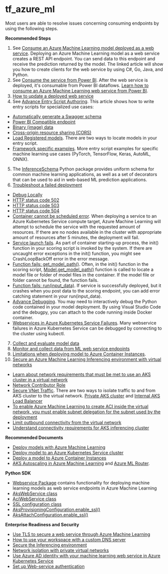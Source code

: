 # tf_azure_ml

Most users are able to resolve issues concerning consuming endpoints by using the following steps.

**Recommended Steps**

1. See [Consume an Azure Machine Learning model deployed as a web service](https://docs.microsoft.com/azure/machine-learning/how-to-consume-web-service?WT.mc_id=Portal-Microsoft_Azure_Support). Deploying an Azure Machine Learning model as a web service creates a REST API endpoint. You can send data to this endpoint and receive the prediction returned by the model. The linked article will show you how to create clients for the web service by using C#, Go, Java, and Python.
2. See [Consume the service from Power BI](https://docs.microsoft.com/azure/machine-learning/how-to-consume-web-service?tabs=python&amp;WT.mc_id=Portal-Microsoft_Azure_Support#consume-the-service-from-power-bi). After the web service is deployed, it&#39;s consumable from Power BI dataflows. [Learn how to consume an Azure Machine Learning web service from Power BI](https://docs.microsoft.com/power-bi/transform-model/dataflows/dataflows-machine-learning-integration?WT.mc_id=Portal-Microsoft_Azure_Support).
3. [How to update a deployed web service](https://docs.microsoft.com/azure/machine-learning/how-to-deploy-update-web-service?WT.mc_id=Portal-Microsoft_Azure_Support)
4. See [Advance Entry Script Authoring](https://docs.microsoft.com/azure/machine-learning/how-to-deploy-advanced-entry-script?WT.mc_id=Portal-Microsoft_Azure_Support). This article shows how to write entry scripts for specialized use cases:
  - [Automatically generate a Swagger schema](https://docs.microsoft.com/azure/machine-learning/how-to-deploy-advanced-entry-script?WT.mc_id=Portal-Microsoft_Azure_Support#automatically-generate-a-swagger-schema)
  - [Power BI Compatible endpoint](https://docs.microsoft.com/azure/machine-learning/how-to-deploy-advanced-entry-script?WT.mc_id=Portal-Microsoft_Azure_Support#power-bi-compatible-endpoint)
  - [Binary (image) data](https://docs.microsoft.com/azure/machine-learning/how-to-deploy-advanced-entry-script?WT.mc_id=Portal-Microsoft_Azure_Support#binary-data)
  - [Cross-origin resource sharing (CORS)](https://docs.microsoft.com/azure/machine-learning/how-to-deploy-advanced-entry-script?WT.mc_id=Portal-Microsoft_Azure_Support#cross-origin-resource-sharing-cors)
  - [Load Registered models](https://docs.microsoft.com/azure/machine-learning/how-to-deploy-advanced-entry-script?WT.mc_id=Portal-Microsoft_Azure_Support#load-registered-models). There are two ways to locate models in your entry script.
  - [Framework specific examples](https://docs.microsoft.com/azure/machine-learning/how-to-deploy-advanced-entry-script?WT.mc_id=Portal-Microsoft_Azure_Support#framework-specific-examples). More entry script examples for specific machine learning use cases (PyTorch, TensorFlow, Keras, AutoML, ONNX).
5. The [InferenceSchema](https://github.com/Azure/InferenceSchema) Python package provides uniform schema for common machine learning applications, as well as a set of decorators that can be used to aid in web-based ML prediction applications.
6. [Troubleshoot a failed deployment](https://docs.microsoft.com/azure/machine-learning/how-to-troubleshoot-deployment?WT.mc_id=Portal-Microsoft_Azure_Support)
  - [Debug Locally](https://docs.microsoft.com/azure/machine-learning/how-to-troubleshoot-deployment?WT.mc_id=Portal-Microsoft_Azure_Support#debug-locally)
  - [HTTP status code 502](https://docs.microsoft.com/azure/machine-learning/how-to-troubleshoot-deployment?WT.mc_id=Portal-Microsoft_Azure_Support#http-status-code-502)
  - [HTTP status code 503](https://docs.microsoft.com/azure/machine-learning/how-to-troubleshoot-deployment?WT.mc_id=Portal-Microsoft_Azure_Support#http-status-code-503)
  - [HTTP status code 504](https://docs.microsoft.com/azure/machine-learning/how-to-troubleshoot-deployment?WT.mc_id=Portal-Microsoft_Azure_Support#http-status-code-504)
  - [Container cannot be scheduled error](https://docs.microsoft.com/azure/machine-learning/how-to-troubleshoot-deployment?WT.mc_id=Portal-Microsoft_Azure_Support#container-cannot-be-scheduled). When deploying a service to an Azure Kubernetes Service compute target, Azure Machine Learning will attempt to schedule the service with the requested amount of resources. If there are no nodes available in the cluster with appropriate amount of resources after 5 minutes, the deployment will fail.
  - [Service launch fails](https://docs.microsoft.com/azure/machine-learning/how-to-troubleshoot-deployment?WT.mc_id=Portal-Microsoft_Azure_Support#service-launch-fails). As part of container starting-up process, the init() function in your scoring script is invoked by the system. If there are uncaught error exceptions in the init() function, you might see CrashLoopBackOff error in the error message.
  - [Function fails: get\_model\_path()](https://docs.microsoft.com/azure/machine-learning/how-to-troubleshoot-deployment?WT.mc_id=Portal-Microsoft_Azure_Support#function-fails-get_model_path). Often, in the init() function in the scoring script, [Model.get\_model\_path()](https://docs.microsoft.com/python/api/azureml-core/azureml.core.model.model?view=azure-ml-py&amp;preserve-view=true&amp;WT.mc_id=Portal-Microsoft_Azure_Support#&amp;preserve-view=trueget-model-path-model-name--version-none---workspace-none-) function is called to locate a model file or folder of model files in the container. If the model file or folder cannot be found, the function fails.
  - [Function fails: run(input\_data)](https://docs.microsoft.com/azure/machine-learning/how-to-troubleshoot-deployment?WT.mc_id=Portal-Microsoft_Azure_Support#function-fails-runinput_data). If service is successfully deployed, but it crashes when you post data to the scoring endpoint, you can add error catching statement in your run(input\_data).
  - [Advance Debugging](https://docs.microsoft.com/azure/machine-learning/how-to-debug-visual-studio-code?WT.mc_id=Portal-Microsoft_Azure_Support#debug-and-troubleshoot-deployments). You may need to interactively debug the Python code contained in your model deployment. By using Visual Studio Code and the debugpy, you can attach to the code running inside Docker container.
  - [Webservices in Azure Kubernetes Service Failures](https://docs.microsoft.com/azure/machine-learning/resource-known-issues?WT.mc_id=Portal-Microsoft_Azure_Support#webservices-in-azure-kubernetes-service-failures). Many webservice failures in Azure Kubernetes Service can be debugged by connecting to the cluster using kubectl.
7. [Collect and evaluate model data](https://docs.microsoft.com/azure/machine-learning/how-to-enable-data-collection?WT.mc_id=Portal-Microsoft_Azure_Support)
8. [Monitor and collect data from ML web service endpoints](https://docs.microsoft.com/azure/machine-learning/how-to-enable-app-insights?WT.mc_id=Portal-Microsoft_Azure_Support)
9. [Limitations when deploying model to Azure Container Instances](https://docs.microsoft.com/azure/machine-learning/how-to-deploy-azure-container-instance?WT.mc_id=Portal-Microsoft_Azure_Support#limitations).
10. [Secure an Azure Machine Learning Inferencing environment with virtual networks](https://docs.microsoft.com/azure/machine-learning/how-to-secure-inferencing-vnet?tabs=python&amp;WT.mc_id=Portal-Microsoft_Azure_Support)
  - [Learn about network requirements that must be met to use an AKS cluster in a virtual network](https://docs.microsoft.com/azure/machine-learning/how-to-secure-inferencing-vnet?tabs=python&amp;WT.mc_id=Portal-Microsoft_Azure_Support#azure-kubernetes-service)
  - [Network Contributor Role](https://docs.microsoft.com/azure/machine-learning/how-to-secure-inferencing-vnet?tabs=python&amp;WT.mc_id=Portal-Microsoft_Azure_Support#network-contributor-role)
  - [Secure VNet Traffic](https://docs.microsoft.com/azure/machine-learning/how-to-secure-inferencing-vnet?tabs=python&amp;WT.mc_id=Portal-Microsoft_Azure_Support#secure-vnet-traffic). There are two ways to isolate traffic to and from AKS cluster to the virtual network. [Private AKS cluster](https://docs.microsoft.com/azure/machine-learning/how-to-secure-inferencing-vnet?tabs=python&amp;WT.mc_id=Portal-Microsoft_Azure_Support#private-aks-cluster) and [Internal AKS Load Balancer](https://docs.microsoft.com/azure/machine-learning/how-to-secure-inferencing-vnet?tabs=python&amp;WT.mc_id=Portal-Microsoft_Azure_Support#internal-aks-load-balancer)
  - [To enable Azure Machine Learning to create ACI inside the virtual network, you must enable subnet delegation for the subnet used by the deployment](https://docs.microsoft.com/azure/machine-learning/how-to-secure-inferencing-vnet?tabs=python&amp;WT.mc_id=Portal-Microsoft_Azure_Support#enable-azure-container-instances-aci)
  - [Limit outbound connectivity from the virtual network](https://docs.microsoft.com/azure/machine-learning/how-to-secure-inferencing-vnet?tabs=python&amp;WT.mc_id=Portal-Microsoft_Azure_Support#limit-outbound-connectivity-from-the-virtual-network)
  - [Understand connectivity requirements for AKS inferencing cluster](https://docs.microsoft.com/azure/machine-learning/how-to-deploy-azure-kubernetes-service?tabs=python&amp;WT.mc_id=Portal-Microsoft_Azure_Support#understand-connectivity-requirements-for-aks-inferencing-cluster)

**Recommended Documents**

- [Deploy models with Azure Machine Learning](https://docs.microsoft.com/azure/machine-learning/how-to-deploy-and-where?WT.mc_id=Portal-Microsoft_Azure_Support)
- [Deploy model to an Azure Kubernetes Service cluster](https://docs.microsoft.com/azure/machine-learning/how-to-deploy-azure-kubernetes-service?WT.mc_id=Portal-Microsoft_Azure_Support)
- [Deploy a model to Azure Container Instances](https://docs.microsoft.com/azure/machine-learning/how-to-deploy-azure-container-instance?WT.mc_id=Portal-Microsoft_Azure_Support)
- [AKS Autoscaling in Azure Machine Learning](https://docs.microsoft.com/azure/machine-learning/how-to-deploy-azure-kubernetes-service?tabs=python&amp;WT.mc_id=Portal-Microsoft_Azure_Support#autoscaling) and [Azure ML Router](https://docs.microsoft.com/azure/machine-learning/how-to-deploy-azure-kubernetes-service?tabs=python&amp;WT.mc_id=Portal-Microsoft_Azure_Support#azure-ml-router).

**Python SDK**

- [Webservice Package](https://docs.microsoft.com/python/api/azureml-core/azureml.core.webservice?view=azure-ml-py&amp;WT.mc_id=Portal-Microsoft_Azure_Support) contains functionality for deploying machine learning models as web service endpoints in Azure Machine Learning
- [AksWebService class](https://docs.microsoft.com/python/api/azureml-core/azureml.core.webservice.akswebservice?view=azure-ml-py&amp;preserve-view=true&amp;WT.mc_id=Portal-Microsoft_Azure_Support)
- [AciWebService class](https://docs.microsoft.com/python/api/azureml-core/azureml.core.webservice.aciwebservice?view=azure-ml-py&amp;WT.mc_id=Portal-Microsoft_Azure_Support)
- [SSL configuration class](https://docs.microsoft.com/python/api/azureml-core/azureml.core.compute.aks.sslconfiguration?view=azure-ml-py&amp;WT.mc_id=Portal-Microsoft_Azure_Support)
- [AksProvisioningConfiguration.enable\_ssl()](https://docs.microsoft.com/python/api/azureml-core/azureml.core.compute.aks.aksprovisioningconfiguration?view=azure-ml-py&amp;WT.mc_id=Portal-Microsoft_Azure_Support#enable-ssl-ssl-cname-none--ssl-cert-pem-file-none--ssl-key-pem-file-none--leaf-domain-label-none--overwrite-existing-domain-false-)
- [AksAttachConfiguration.enable\_ssl()](https://docs.microsoft.com/python/api/azureml-core/azureml.core.compute.aks.aksattachconfiguration?view=azure-ml-py&amp;WT.mc_id=Portal-Microsoft_Azure_Support#enable-ssl-ssl-cname-none--ssl-cert-pem-file-none--ssl-key-pem-file-none--leaf-domain-label-none--overwrite-existing-domain-false-)

**Enterprise Readiness and Security**

- [Use TLS to secure a web service through Azure Machine Learning](https://docs.microsoft.com/azure/machine-learning/how-to-secure-web-service?WT.mc_id=Portal-Microsoft_Azure_Support)
- [How to use your workspace with a custom DNS server](https://docs.microsoft.com/azure/machine-learning/how-to-custom-dns?tabs=azure-cli&amp;WT.mc_id=Portal-Microsoft_Azure_Support)
- [Secure the Inferencing environment](https://docs.microsoft.com/azure/machine-learning/how-to-network-security-overview?WT.mc_id=Portal-Microsoft_Azure_Support#secure-the-inferencing-environment)
- [Network isolation with private virtual networks](https://docs.microsoft.com/azure/machine-learning/how-to-enable-virtual-network?WT.mc_id=Portal-Microsoft_Azure_Support#azure-kubernetes-service)
- [Use Azure AD identity with your machine learning web service in Azure Kubernetes Service](https://docs.microsoft.com/azure/machine-learning/how-to-use-azure-ad-identity?WT.mc_id=Portal-Microsoft_Azure_Support)
- [Set up Web-service authentication](https://docs.microsoft.com/azure/machine-learning/how-to-setup-authentication?WT.mc_id=Portal-Microsoft_Azure_Support#web-service-authentication)